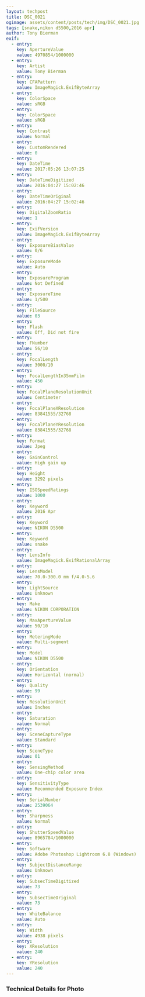 ```yaml
---
layout: techpost
title: DSC_0021
ogimage: assets/content/posts/tech/img/DSC_0021.jpg
tags: [snake,nikon d5500,2016 apr]
author: Tony Bierman
exif:
  - entry:
    key: ApertureValue
    value: 4970854/1000000
  - entry:
    key: Artist
    value: Tony Bierman
  - entry:
    key: CFAPattern
    value: ImageMagick.ExifByteArray
  - entry:
    key: ColorSpace
    value: sRGB
  - entry:
    key: ColorSpace
    value: sRGB
  - entry:
    key: Contrast
    value: Normal
  - entry:
    key: CustomRendered
    value: 0
  - entry:
    key: DateTime
    value: 2017:05:26 13:07:25
  - entry:
    key: DateTimeDigitized
    value: 2016:04:27 15:02:46
  - entry:
    key: DateTimeOriginal
    value: 2016:04:27 15:02:46
  - entry:
    key: DigitalZoomRatio
    value: 1
  - entry:
    key: ExifVersion
    value: ImageMagick.ExifByteArray
  - entry:
    key: ExposureBiasValue
    value: 0/6
  - entry:
    key: ExposureMode
    value: Auto
  - entry:
    key: ExposureProgram
    value: Not Defined
  - entry:
    key: ExposureTime
    value: 1/500
  - entry:
    key: FileSource
    value: 03
  - entry:
    key: Flash
    value: Off, Did not fire
  - entry:
    key: FNumber
    value: 56/10
  - entry:
    key: FocalLength
    value: 3000/10
  - entry:
    key: FocalLengthIn35mmFilm
    value: 450
  - entry:
    key: FocalPlaneResolutionUnit
    value: Centimeter
  - entry:
    key: FocalPlaneXResolution
    value: 83841555/32768
  - entry:
    key: FocalPlaneYResolution
    value: 83841555/32768
  - entry:
    key: Format
    value: Jpeg
  - entry:
    key: GainControl
    value: High gain up
  - entry:
    key: Height
    value: 3292 pixels
  - entry:
    key: ISOSpeedRatings
    value: 1000
  - entry:
    key: Keyword
    value: 2016 Apr
  - entry:
    key: Keyword
    value: NIKON D5500
  - entry:
    key: Keyword
    value: snake
  - entry:
    key: LensInfo
    value: ImageMagick.ExifRationalArray
  - entry:
    key: LensModel
    value: 70.0-300.0 mm f/4.0-5.6
  - entry:
    key: LightSource
    value: Unknown
  - entry:
    key: Make
    value: NIKON CORPORATION
  - entry:
    key: MaxApertureValue
    value: 50/10
  - entry:
    key: MeteringMode
    value: Multi-segment
  - entry:
    key: Model
    value: NIKON D5500
  - entry:
    key: Orientation
    value: Horizontal (normal)
  - entry:
    key: Quality
    value: 99
  - entry:
    key: ResolutionUnit
    value: Inches
  - entry:
    key: Saturation
    value: Normal
  - entry:
    key: SceneCaptureType
    value: Standard
  - entry:
    key: SceneType
    value: 01
  - entry:
    key: SensingMethod
    value: One-chip color area
  - entry:
    key: SensitivityType
    value: Recommended Exposure Index
  - entry:
    key: SerialNumber
    value: 2539064
  - entry:
    key: Sharpness
    value: Normal
  - entry:
    key: ShutterSpeedValue
    value: 8965784/1000000
  - entry:
    key: Software
    value: Adobe Photoshop Lightroom 6.8 (Windows)
  - entry:
    key: SubjectDistanceRange
    value: Unknown
  - entry:
    key: SubsecTimeDigitized
    value: 73
  - entry:
    key: SubsecTimeOriginal
    value: 73
  - entry:
    key: WhiteBalance
    value: Auto
  - entry:
    key: Width
    value: 4938 pixels
  - entry:
    key: XResolution
    value: 240
  - entry:
    key: YResolution
    value: 240
---
```

<h3>Technical Details for Photo</h3>